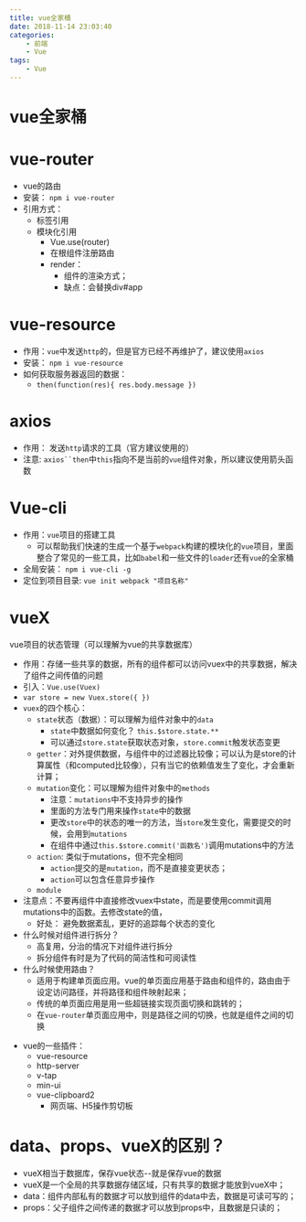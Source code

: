```yaml
---
title: vue全家桶
date: 2018-11-14 23:03:40
categories:
    - 前端
    - Vue
tags:
    - Vue
---
```

# vue全家桶
# vue-router
+ vue的路由
+ 安装： `npm i vue-router`
+ 引用方式： 
    - 标签引用
    - 模块化引用
        - Vue.use(router)
        - 在根组件注册路由
        - render： 
            - 组件的渲染方式；
            - 缺点：会替换div#app

# vue-resource
+ 作用：`vue`中发送`http`的，但是官方已经不再维护了，建议使用`axios`
+ 安装： `npm i vue-resource`
+ 如何获取服务器返回的数据： 
    - `then(function(res){ res.body.message })`

# axios 
+ 作用： 发送`http`请求的工具（官方建议使用的）
+ 注意: `axios``then`中`this`指向不是当前的`vue`组件对象，所以建议使用箭头函数

# Vue-cli
+ 作用：`vue`项目的搭建工具
    - 可以帮助我们快速的生成一个基于`webpack`构建的模块化的`vue`项目，里面整合了常见的一些工具，比如`babel`和一些文件的`loader`还有`vue`的全家桶
+ 全局安装： `npm i vue-cli -g`
+ 定位到项目目录: `vue init webpack "项目名称"` 

# vueX
vue项目的状态管理（可以理解为vue的共享数据库）
+ 作用：存储一些共享的数据，所有的组件都可以访问vuex中的共享数据，解决了组件之间传值的问题
+ 引入：`Vue.use(Vuex)`
+ `var store = new Vuex.store({ })`
+ `vuex`的四个核心：
    - `state`状态（数据）：可以理解为组件对象中的`data`
        - `state`中数据如何变化？ `this.$store.state.**`
        - 可以通过`store.state`获取状态对象，`store.commit`触发状态变更
    - `getter`：对外提供数据，与组件中的过滤器比较像；可以认为是store的计算属性（和computed比较像），只有当它的依赖值发生了变化，才会重新计算；
    - `mutation`变化：可以理解为组件对象中的`methods`
        - 注意：`mutations`中不支持异步的操作
        - 里面的方法专门用来操作`state`中的数据
        - 更改`store`中的状态的唯一的方法，当`store`发生变化，需要提交的时候，会用到`mutations`
        - 在组件中通过`this.$store.commit('函数名')`调用mutations中的方法
    - `action`: 类似于mutations，但不完全相同
        - `action`提交的是`mutation`，而不是直接变更状态；
        - `action`可以包含任意异步操作
    - `module`
+ 注意点：不要再组件中直接修改vuex中state，而是要使用commit调用mutations中的函数。去修改state的值，
    - 好处： 避免数据紊乱，更好的追踪每个状态的变化
+ 什么时候对组件进行拆分？
    - 高复用，分治的情况下对组件进行拆分
    - 拆分组件有时是为了代码的简洁性和可阅读性
+ 什么时候使用路由？
    - 适用于构建单页面应用。vue的单页面应用基于路由和组件的，路由由于设定访问路径，并将路径和组件映射起来；
    - 传统的单页面应用是用一些超链接实现页面切换和跳转的；
    - 在`vue-router`单页面应用中，则是路径之间的切换，也就是组件之间的切换
- vue的一些插件：
    - vue-resource
    - http-server
    - v-tap
    - min-ui
    - vue-clipboard2
        - 网页端、H5操作剪切板

# data、props、vueX的区别？
- vueX相当于数据库，保存vue状态--就是保存vue的数据
- vueX是一个全局的共享数据存储区域，只有共享的数据才能放到vueX中；
- data：组件内部私有的数据才可以放到组件的data中去，数据是可读可写的；
- props：父子组件之间传递的数据才可以放到props中，且数据是只读的；
    